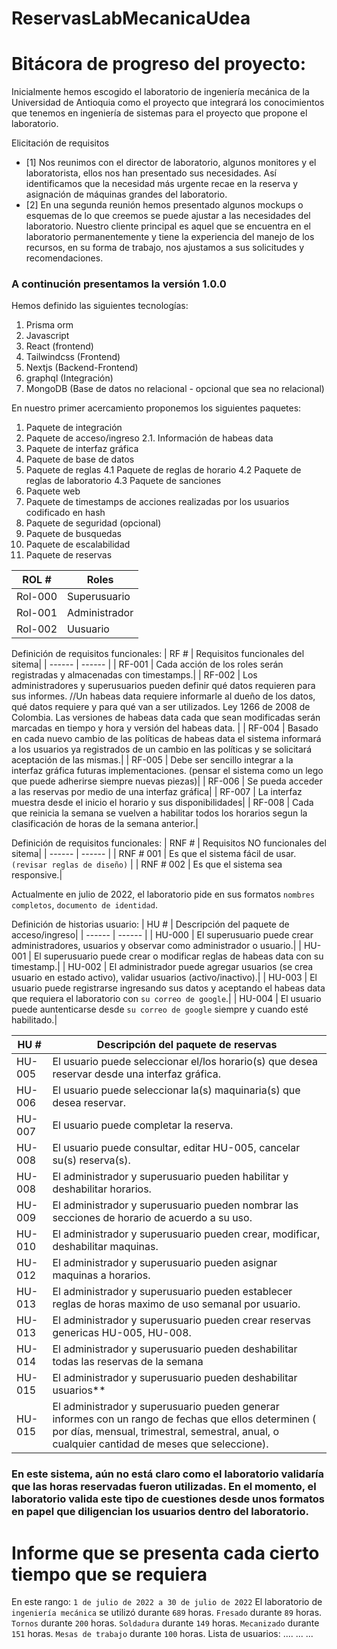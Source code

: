 # ReservasLabMecanicaUdea

# Bitácora de progreso del proyecto:
Inicialmente hemos escogido el laboratorio de ingeniería mecánica de la Universidad de Antioquia como el proyecto que integrará los conocimientos que tenemos en ingeniería de sistemas para el proyecto que propone el laboratorio. 

 Elicitación de requisitos
- [1]  Nos reunimos con el director de laboratorio, algunos monitores y el laboratorista, ellos nos han presentado sus necesidades. Así identificamos que la necesidad más urgente recae en la reserva y asignación de máquinas grandes del laboratorio.
- [2] En una segunda reunión hemos presentado algunos mockups o esquemas de lo que creemos se puede ajustar a las necesidades del laboratorio. Nuestro cliente principal es aquel que se encuentra en el laboratorio permanentemente y tiene la experiencia del manejo de los recursos, en su forma de trabajo, nos ajustamos a sus solicitudes y recomendaciones.

### A continución presentamos la versión 1.0.0

Hemos definido las siguientes tecnologías:
1.  Prisma orm
2.  Javascript
2.  React (frontend)
2.  Tailwindcss (Frontend)
2.  Nextjs (Backend-Frontend)
3.  graphql (Integración)
4.  MongoDB (Base de datos no relacional - opcional que sea no relacional)

  En nuestro primer acercamiento proponemos los siguientes paquetes:
1. Paquete de integración
2. Paquete de acceso/ingreso
    2.1. Información de habeas data
2. Paquete de interfaz gráfica
3. Paquete de base de datos
4. Paquete de reglas
    4.1 Paquete de reglas de horario
    4.2 Paquete de reglas de laboratorio
    4.3 Paquete de sanciones
5. Paquete web
6. Paquete de timestamps de acciones realizadas por los usuarios codificado en hash
7. Paquete de seguridad (opcional) 
8. Paquete de busquedas
9. Paquete de escalabilidad 
10. Paquete de reservas

| ROL # | Roles |
| ------ | ------ |
| Rol-000 | Superusuario |
| Rol-001 | Administrador |
| Rol-002 | Uusuario |

Definición de requisitos funcionales:
| RF # | Requisitos funcionales del sitema|
| ------ | ------ |
| RF-001 | Cada acción de los roles serán registradas y almacenadas con timestamps.|
| RF-002 | Los administradores y superusuarios pueden definir qué datos requieren para sus informes. //Un habeas data requiere informarle al dueño de los datos, qué datos requiere y para qué van a ser utilizados. Ley 1266 de 2008 de Colombia. Las versiones de habeas data cada que sean modificadas serán marcadas en tiempo y hora y versión del habeas data. |
| RF-004 | Basado en cada nuevo cambio de las políticas de habeas data el sistema informará a los usuarios ya registrados de un cambio en las políticas y se solicitará aceptación de las mismas.|
| RF-005 | Debe ser sencillo integrar a la interfaz gráfica futuras implementaciones. (pensar el sistema como un lego que puede adherirse siempre nuevas piezas)|
| RF-006 | Se pueda acceder a las reservas por medio de una interfaz gráfica|
| RF-007 | La interfaz muestra desde el inicio el horario y sus disponibilidades|
| RF-008 | Cada que reinicia la semana se vuelven a habilitar todos los horarios segun la clasificación de horas de la semana anterior.|

Definición de requisitos funcionales:
| RNF # | Requisitos NO funcionales del sitema|
| ------ | ------ |
| RNF # 001 | Es que el sistema fácil de usar. `(revisar reglas de diseño)` |
| RNF # 002 | Es que el sistema sea responsive.|

Actualmente en julio de 2022, el laboratorio pide en sus formatos `nombres completos`, `documento de identidad`.

Definición de historias usuario:
| HU # | Descripción del paquete de acceso/ingreso|
| ------ | ------ |
| HU-000 | El superusuario puede crear administradores, usuarios y observar como administrador o usuario.|
| HU-001 | El superusuario  puede crear o modificar reglas de habeas data con su timestamp.|
| HU-002 | El administrador puede agregar usuarios (se crea usuario en estado activo), validar usuarios (activo/inactivo).|
| HU-003 | El usuario puede registrarse ingresando sus datos y aceptando el habeas data que requiera el laboratorio con `su correo de google`.|
| HU-004 | El usuario puede auntenticarse desde `su correo de google` siempre y cuando esté habilitado.|

| HU # | Descripción del paquete de reservas|
| ------ | ------ |
| HU-005 | El usuario puede seleccionar el/los horario(s) que desea reservar desde una interfaz gráfica.|
| HU-006 | El usuario puede seleccionar la(s) maquinaria(s) que desea reservar.|
| HU-007 | El usuario puede completar la reserva.|
| HU-008 | El usuario puede consultar, editar HU-005, cancelar su(s) reserva(s).|
| HU-008 | El administrador y superusuario pueden habilitar y deshabilitar horarios.|
| HU-009 | El administrador y superusuario pueden nombrar las secciones de horario de acuerdo a su uso.|
| HU-010 | El administrador y superusuario pueden crear, modificar, deshabilitar maquinas.|
| HU-012 | El administrador y superusuario pueden asignar maquinas a horarios.|
| HU-013 | El administrador y superusuario pueden establecer reglas de horas maximo de uso semanal por usuario.|
| HU-013 | El administrador y superusuario pueden crear reservas genericas HU-005, HU-008.|
| HU-014 | El administrador y superusuario pueden deshabilitar todas las reservas de la semana|
| HU-015 | El administrador y superusuario pueden deshabilitar usuarios**|
| HU-015 | El administrador y superusuario pueden generar informes con un rango de fechas que ellos determinen ( por días, mensual, trimestral, semestral, anual, o cualquier cantidad de meses que seleccione).|

### En este sistema, aún no está claro como el laboratorio validaría que las horas reservadas fueron utilizadas. En el momento, el laboratorio valida este tipo de cuestiones desde unos formatos en papel que diligencian los usuarios dentro del laboratorio.

# Informe que se presenta cada cierto tiempo que se requiera

En este rango: `1 de julio de 2022 a 30 de julio de 2022`
El laboratorio de `ingeniería mecánica` se utilizó durante `689` horas.
`Fresado` durante `89` horas.
`Tornos` durante `200` horas.
`Soldadura` durante `149` horas.
`Mecanizado` durante `151` horas.
`Mesas de trabajo` durante `100` horas.
Lista de usuarios:
....
...
...

